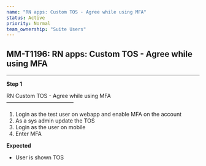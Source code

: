 ```yaml
---
name: "RN apps: Custom TOS - Agree while using MFA"
status: Active
priority: Normal
team_ownership: "Suite Users"
---
```


## MM-T1196: RN apps: Custom TOS - Agree while using MFA

---

**Step 1**

RN Custom TOS - Agree while using MFA\
–––––––––––––––––––––––––

1. Login as the test user on webapp and enable MFA on the account
2. As a sys admin update the TOS
3. Login as the user on mobile
4. Enter MFA

**Expected**

- User is shown TOS
